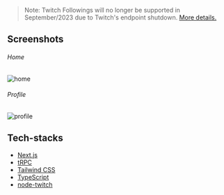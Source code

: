 > Note: Twitch Followings will no longer be supported in September/2023 due to Twitch's endpoint shutdown. [More details.](https://discuss.dev.twitch.tv/t/legacy-follows-api-and-eventsub-shutdown-timeline-updated/46769#september-12-2023-5)

<h2>Screenshots</h2>

###### Home

![home](https://user-images.githubusercontent.com/16352856/188114766-68e75e49-2cb3-42f8-80dd-a042a66b508f.png)

###### Profile

![profile](https://user-images.githubusercontent.com/16352856/188114794-9478c85d-5b50-42ef-b546-4aae50d45a9f.png)

<h2>Tech-stacks</h2>

- [Next.js](https://nextjs.org)
- [tRPC](https://trpc.io)
- [Tailwind CSS](https://tailwindcss.com)
- [TypeScript](https://typescriptlang.org)
- [node-twitch](https://www.npmjs.com/package/node-twitch)
